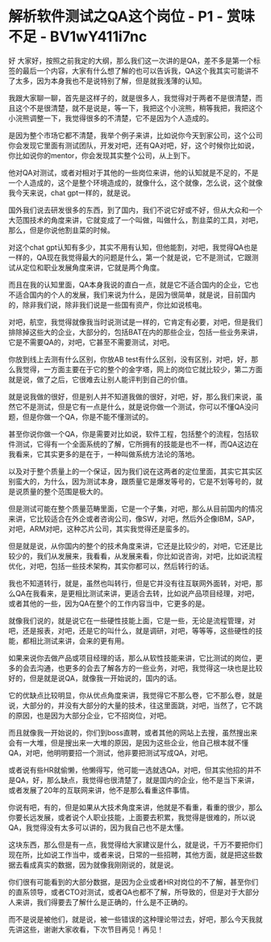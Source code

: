 # 解析软件测试之QA这个岗位 - P1 - 赏味不足 - BV1wY411i7nc

好 大家好，按照之前我定的大纲，那么我们这一次讲的是QA，差不多是第一个标签的最后一个内容，大家有什么想了解的也可以告诉我，QA这个我其实可能讲不了太多，因为本身我也不是说特别了解，但是就我浅薄的认知。

我跟大家聊一聊，首先是这样子的，就是很多人，我觉得对于两者不是很清楚，而且这个不是很清楚，就不是说是，等一下，我把这个小浣熊，稍等我把，我把这个小浣熊调整一下，我觉得很多的不清楚，它不是因为个人造成的。

是因为整个市场它都不清楚，我举个例子来讲，比如说你今天到家公司，这个公司你会发现它里面有测试团队，开发对吧，还有QA对吧，好，这个时候你比如说，你比如说你的mentor，你会发现其实整个公司，从上到下。

他对QA对测试，或者对相对于其他的一些岗位来讲，他的认知就是不足的，不是一个人造成的，这个是整个环境造成的，就像什么，这个就像，怎么说，这个就像我今天来说，chat gpt一样的，就是说。

国外我们说去研发很多的东西，到了国内，我们不说它好或不好，但从大众和一个大范围技术的角度来讲，它就变成了一个叫做，叫做什么，割韭菜的工具，对吧，那么，但是你说他割韭菜的时候。

对这个chat gpt认知有多少，其实不用有认知，但他能割，对吧，我觉得QA也是一样的，QA现在我觉得最大的问题是什么，第一个就是说，它不是测试，它跟测试从定位和职业发展角度来讲，它就是两个角度。

而且在我的认知里面，QA本身我说的直白一点，就是它不适合国内的企业，它也不适合国内的个人的发展，我们来说为什么，是因为很简单，就是说，目前国内的，除非我们说，除非我们说是一些国有资产，你比如说核电。

对吧，航空，我觉得就像我当时说测试是一样的，它肯定有必要，对吧，但是我们排除掉这些大的企业，大部分的，包括BAT在内的那些企业，包括一些业务来讲，它是不需要QA的，对吧，它甚至不需要测试，对吧。

你放到线上去测有什么区别，你放AB test有什么区别，没有区别，对吧，好，那么我觉得，一方面主要在于它的整个的金字塔，网上的岗位它就比较少，第二方面就是说，做了之后，它很难去让别人能评判到自己的价值。

就是说我做的很好，但是别人并不知道我做的很好，对吧，好，那么我们来说，虽然它不是测试，但是它有一点是什么，就是说你做一个测试，你可以不懂QA没问题，但是你做一个QA，你是不能不懂测试的。

甚至你说你做一个QA，你是需要对比如说，软件工程，包括整个的流程，包括软件测试，它得有一个全面系统的了解，它所拥有的技能是也不一样，而QA这边在我看来，它其实更多的是在于，一种叫做系统方法论的落地。

以及对于整个质量上的一个保证，因为我们说在这两者的定位里面，其实它其实区别蛮大的，为什么，因为测试本身，跟质量它是爆发等号的，它是不划等号的，就是说质量的整个范围是极大的。

但是测试可能在整个质量范畴里面，它是一个子集，对吧，那么从目前国内的情况来讲，它比较适合在外企或者咨询公司，像SW，对吧，然后外企像IBM，SAP，对吧，ARM对吧，这种芯片公司，其实我觉得还是蛮多的。

但是就是说，从你国内的整个的技术角度来讲，它还是比较少的，对吧，它还是比较少的，我们从发展来，我看看，从发展来看，你比如说咨询，对吧，比如说流程优化，对吧，包括一些技术架构，其实你都可以，然后转行的话。

我也不知道转行，就是，虽然也叫转行，但是它并没有往互联网外面转，对吧，那么QA在我看来，是更相比测试来讲，更适合去转，比如说产品项目经理，对吧，或者其他的一些，因为QA在整个的工作内容当中，它更多的是。

就像我们说的，就是说它在一些硬性技能上面，它是一些，无论是流程管理，对吧，还是报表，对吧，还是它的叫什么，就是调研，对吧，等等等，这些硬性的技能，都相比测试来讲，会来的更有用。

如果来说你去做产品或项目经理的话，那么从软性技能来讲，它比测试的岗位，更多的会去沟通，也更多的会去了解各方的一些业务，对吧，我觉得这一块也是比较好的，但是就是说QA，就像我一开始说的，国内的话。

它的优缺点比较明显，你从优点角度来讲，我觉得它不那么卷，它不那么卷，就是说，大部分的，并没有大部分的大量的技术，往这里面跳，对吧，当然了，它不跳的原因，也是因为大部分企业，它不招岗位，对吧。

而且就像我一开始说的，你们到boss直聘，或者其他的网站上去搜，虽然搜出来会有一大堆，但是搜出来一大堆的原因，是因为这些企业，他自己根本就不懂QA，对吧，他明明要招一个测试，他非要把测试写成QA，对吧。

或者说有些HR就偷懒，他懒得写，他可能一选就选QA，对吧，但其实他招的并不是QA，好，那么缺点，我觉得也很清楚了，就是国内的企业，他不是当下来讲，或者发展了20年的互联网来讲，他不是那么看重这件事情。

你说有吧，有的，但是如果从大技术角度来讲，他就是不看重，看重的很少，那么你要长远发展，或者说个人职业技能，上面要去积累，我觉得是很难的，所以说QA，我觉得没有太多可以讲的，因为我自己也不是太懂。

这块东西，那么但是有一点，我觉得给大家建议是什么，就是说，千万不要把你们现在所，比如说工作当中，或者来说，日常的一些招聘，其他方面，就是把这些数据去看成真实的数据，因为就像我刚刚说的，就是说。

你们很有可能看到的大部分数据，是因为企业或者HR对岗位的不了解，甚至你们的直系领导，或者CTO对测试，或者QA也都不了解，所导致的，但是对于大部分人来讲，我们得要去了解什么是正确的，什么是不正确的。

而不是说是被他们，就是说，被一些错误的这种理论带过去，好吧，那么今天我就先讲这些，谢谢大家收看，下次节目再见！再见！

